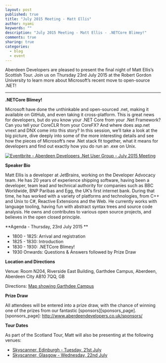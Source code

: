 ```yaml
---
layout: post
published: true
title: "July 2015 Meeting - Matt Ellis"
author: nyami
keywords: ""
description: "July 2015 Meeting - Matt Ellis - .NETCore Blimey!"
comments: true
sharing: true
categories: 
  - blog
  - event
---
```




Aberdeen Developers are pleased to present the final night of Matt Ellis’s Scottish Tour. Join us on Thursday 23rd July 2015 at the Robert Gordon University to learn more about Microsoft’s recent move to open-source .NET!

***

**.NETCore Blimey!**

Microsoft have done the unthinkable and open-sourced .net, making it available on GitHub, and even taking it cross-platform. This is great news for developers, but do you know your .NET Core from your .Net Framework? Can you tell your CoreCLR from your CoreFX? And where does asp.net vnext and DNX come into this story? In this session, we’ll take a look at the big picture, dive deeply into some of the more interesting details and see how the pieces of Microsoft’s new .Net stack fit together, what it means for developers and find out exactly how you do run an .exe on Unix.

[![Eventbrite - Aberdeen Developers .Net User Group - July 2015 Meeting](https://www.eventbrite.com/custombutton?eid=11987778769)](http://www.eventbrite.com/e/aberdeen-developers-net-user-group-july-2015-meeting-tickets-17423404873?aff=blog)

**Speaker Bio**

Matt Ellis is a developer at JetBrains, working on the Developer Advocacy team. He has 20 years of experience shipping software, having been a developer, team lead and technical authority for companies such as BBC Worldwide, BNP Paribas and Egg, the UK’s first internet bank. During that time, he has worked with a variety of platforms and technologies, from C++ and Unix to C#, Reactive Extensions and the Web. He currently works with language tooling, having fun with abstract syntax trees and source code analysis. He owns and contributes to various open source projects, and believes in the open closed principle.

**Agenda - Thursday, 23rd July 2015 **

+ 1800 - 1825: Arrival and registration
+ 1825 - 1830: Introduction
+ 1830 - 1930: .NETCore Blimey!
+ 1930 Onwards: Questions & Answers followed by Prize Draw

**Location and Directions**

Venue: Room N204, Riverside East Building, Garthdee Campus, Aberdeen, Aberdeen City AB10 7QQ, GB

Directions: [Map showing Garthdee Campus](https://maps.google.co.uk/maps?q=Faculty+of+Health+%26+Social+Care,+Garthdee+Campus,+Aberdeen,+Aberdeen+City+AB10+7QG,+GB&hl=en&ll=57.119317,-2.136133&spn=0.004165,0.012413&sll=57.746995,-4.687341&sspn=8.392957,25.422363&hq=Faculty+of+Health+%26+Social+Care,+Garthdee+Campus,&hnear=AB10+7QG,+United+Kingdom&t=m&z=17&iwloc=A)

**Prize Draw**

All attendees will be entered into a prize draw, with the chance of winning one of the prizes from our fantastic [sponsors][sponsors_page].
[sponsors_page]: http://www.aberdeendevelopers.co.uk/sponsors/

**Tour Dates**

As part of the Scotland Tour, Matt will also be presenting at the following venues:

+ [Skyscanner, Edinburgh - Tuesday, 21st July](https://www.eventbrite.co.uk/e/c-6-features-and-tooling-tickets-17510913614)
+ [Skyscanner, Glasgow - Wednesday, 22nd July](https://www.eventbrite.co.uk/e/net-core-blimey-tickets-17510783224)
